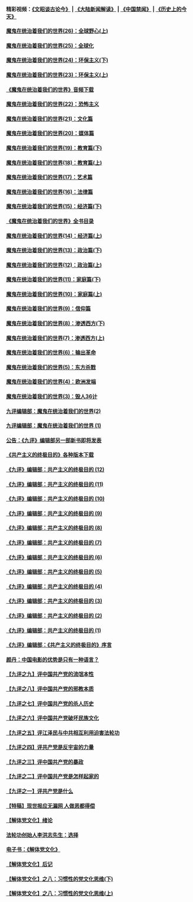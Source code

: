 #### 精彩视频：[《文昭谈古论今》](https://github.com/gfw-breaker/wenzhao/blob/master/README.md?t=12101531) | [《大陆新闻解读》](https://github.com/gfw-breaker/ntdtv-comedy/blob/master/README.md?t=12101531) | [《中国禁闻》](https://github.com/gfw-breaker/ntdtv-news/blob/master/README.md?t=12101531) | [《历史上的今天》](https://github.com/gfw-breaker/today-in-history/blob/master/README.md?t=12101531) 

#### [魔鬼在统治着我们的世界(26)：全球野心(上)](../pages/nsc422/n10900318.md?t=12101531) 

#### [魔鬼在统治着我们的世界(25)：全球化](../pages/nsc422/n10788205.md?t=12101531) 

#### [魔鬼在统治着我们的世界(24)：环保主义(下)](../pages/nsc422/n10695307.md?t=12101531) 

#### [魔鬼在统治着我们的世界(23)：环保主义(上)](../pages/nsc422/n10688613.md?t=12101531) 

#### [《魔鬼在统治着我们的世界》音频下载](../pages/nsc422/n10635553.md?t=12101531) 

#### [魔鬼在统治着我们的世界(22)：恐怖主义](../pages/nsc422/n10614727.md?t=12101531) 

#### [魔鬼在统治着我们的世界(21)：文化篇](../pages/nsc422/n10597706.md?t=12101531) 

#### [魔鬼在统治着我们的世界(20)：媒体篇](../pages/nsc422/n10586579.md?t=12101531) 

#### [魔鬼在统治着我们的世界(19)：教育篇(下)](../pages/nsc422/n10564808.md?t=12101531) 

#### [魔鬼在统治着我们的世界(18)：教育篇(上)](../pages/nsc422/n10526970.md?t=12101531) 

#### [魔鬼在统治着我们的世界(17)：艺术篇](../pages/nsc422/n10499093.md?t=12101531) 

#### [魔鬼在统治着我们的世界(16)：法律篇](../pages/nsc422/n10485969.md?t=12101531) 

#### [魔鬼在统治着我们的世界(15)：经济篇(下)](../pages/nsc422/n10469975.md?t=12101531) 

#### [《魔鬼在统治着我们的世界》全书目录](../pages/nsc422/n10464261.md?t=12101531) 

#### [魔鬼在统治着我们的世界(14)：经济篇(上)](../pages/nsc422/n10457370.md?t=12101531) 

#### [魔鬼在统治着我们的世界(13)：政治篇(下)](../pages/nsc422/n10448270.md?t=12101531) 

#### [魔鬼在统治着我们的世界(12)：政治篇(上)](../pages/nsc422/n10444576.md?t=12101531) 

#### [魔鬼在统治着我们的世界(11)：家庭篇(下)](../pages/nsc422/n10440961.md?t=12101531) 

#### [魔鬼在统治着我们的世界(10)：家庭篇(上)](../pages/nsc422/n10435448.md?t=12101531) 

#### [魔鬼在统治着我们的世界(9)：信仰篇](../pages/nsc422/n10432159.md?t=12101531) 

#### [魔鬼在统治着我们的世界(8)：渗透西方(下)](../pages/nsc422/n10429603.md?t=12101531) 

#### [魔鬼在统治着我们的世界(7)：渗透西方(上)](../pages/nsc422/n10426013.md?t=12101531) 

#### [魔鬼在统治着我们的世界(6)：输出革命](../pages/nsc422/n10421536.md?t=12101531) 

#### [魔鬼在统治着我们的世界(5)：东方杀戮](../pages/nsc422/n10417707.md?t=12101531) 

#### [魔鬼在统治着我们的世界(4)：欧洲发端](../pages/nsc422/n10414890.md?t=12101531) 

#### [魔鬼在统治着我们的世界(3)：毁人36计](../pages/nsc422/n10411583.md?t=12101531) 

#### [九评编辑部：魔鬼在统治着我们的世界(2)](../pages/nsc422/n10410036.md?t=12101531) 

#### [九评编辑部：魔鬼在统治着我们的世界 (1)](../pages/nsc422/n10406825.md?t=12101531) 

#### [公告：《九评》编辑部另一部新书即将发表](../pages/nsc422/n10405104.md?t=12101531) 

#### [《共产主义的终极目的》各种版本下载](../pages/nsc422/n10022138.md?t=12101531) 

#### [《九评》编辑部：共产主义的终极目的 (12)](../pages/nsc422/n9933272.md?t=12101531) 

#### [《九评》编辑部：共产主义的终极目的 (11)](../pages/nsc422/n9924973.md?t=12101531) 

#### [《九评》编辑部：共产主义的终极目的 (10)](../pages/nsc422/n9920883.md?t=12101531) 

#### [《九评》编辑部：共产主义的终极目的 (9)](../pages/nsc422/n9916363.md?t=12101531) 

#### [《九评》编辑部：共产主义的终极目的 (8)](../pages/nsc422/n9912488.md?t=12101531) 

#### [《九评》编辑部：共产主义的终极目的 (7)](../pages/nsc422/n9901176.md?t=12101531) 

#### [《九评》编辑部：共产主义的终极目的 (6)](../pages/nsc422/n9899359.md?t=12101531) 

#### [《九评》编辑部：共产主义的终极目的 (5)](../pages/nsc422/n9893174.md?t=12101531) 

#### [《九评》编辑部：共产主义的终极目的 (4)](../pages/nsc422/n9891246.md?t=12101531) 

#### [《九评》编辑部：共产主义的终极目的 (3)](../pages/nsc422/n9879879.md?t=12101531) 

#### [《九评》编辑部：共产主义的终极目的 (2)](../pages/nsc422/n9876205.md?t=12101531) 

#### [《九评》编辑部：共产主义的终极目的 (1)](../pages/nsc422/n9865857.md?t=12101531) 

#### [《九评》编辑部：《共产主义的终极目的》序言](../pages/nsc422/n9862666.md?t=12101531) 

#### [颜丹：中国电影的优势是只有一种语言？](../pages/nsc422/n9583062.md?t=12101531) 

#### [【九评之九】评中国共产党的流氓本性](../pages/nsc422/n737542.md?t=12101531) 

#### [【九评之八】评中国共产党的邪教本质](../pages/nsc422/n735942.md?t=12101531) 

#### [【九评之七】评中国共产党的杀人历史](../pages/nsc422/n733806.md?t=12101531) 

#### [【九评之六】评中国共产党破坏民族文化](../pages/nsc422/n731667.md?t=12101531) 

#### [【九评之五】评江泽民与中共相互利用迫害法轮功](../pages/nsc422/n730058.md?t=12101531) 

#### [【九评之四】评共产党是反宇宙的力量](../pages/nsc422/n727814.md?t=12101531) 

#### [【九评之三】评中国共产党的暴政](../pages/nsc422/n725597.md?t=12101531) 

#### [【九评之二】评中国共产党是怎样起家的](../pages/nsc422/n723946.md?t=12101531) 

#### [【九评之一】评共产党是什么](../pages/nsc422/n722529.md?t=12101531) 

#### [【特稿】现世报应无漏网 人做恶都得偿](../pages/nsc422/n4215167.md?t=12101531) 

#### [【解体党文化】绪论](../pages/nsc422/n1449356.md?t=12101531) 

#### [法轮功创始人李洪志先生：选择](../pages/nsc422/n3580738.md?t=12101531) 

#### [电子书：《解体党文化》](../pages/nsc422/n1573484.md?t=12101531) 

#### [【解体党文化】后记](../pages/nsc422/n1531999.md?t=12101531) 

#### [【解体党文化】之八：习惯性的党文化思维(下)](../pages/nsc422/n1526477.md?t=12101531) 

#### [【解体党文化】之八：习惯性的党文化思维(上)](../pages/nsc422/n1520631.md?t=12101531) 

